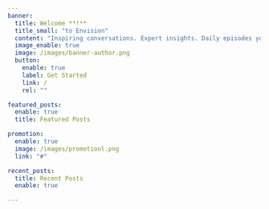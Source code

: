 ```yaml
---
banner:
  title: Welcome **!**
  title_small: "to Envision"
  content: "Inspiring conversations. Expert insights. Daily episodes you would like to review."
  image_enable: true
  image: /images/banner-author.png
  button:
    enable: true
    label: Get Started
    link: /
    rel: ""

featured_posts:
  enable: true
  title: Featured Posts

promotion:
  enable: true
  image: /images/promotionl.png
  link: "#"

recent_posts:
  title: Recent Posts
  enable: true

---
```

